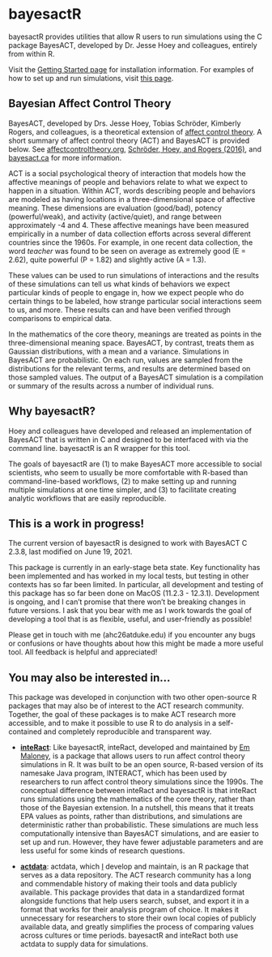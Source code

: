 
<!-- README.md is generated from README.Rmd. Please edit that file -->

# bayesactR

<!-- badges: start -->
<!-- badges: end -->

bayesactR provides utilities that allow R users to run simulations using
the C package BayesACT, developed by Dr. Jesse Hoey and colleagues,
entirely from within R.

Visit the [Getting Started
page](https://ahcombs.github.io/bayesactR/articles/bayesactR.html) for
installation information. For examples of how to set up and run
simulations, visit [this
page](https://ahcombs.github.io/bayesactR/articles/run_elements.html).

## Bayesian Affect Control Theory

BayesACT, developed by Drs. Jesse Hoey, Tobias Schröder, Kimberly
Rogers, and colleagues, is a theoretical extension of [affect control
theory](http://affectcontroltheory.org/). A short summary of affect
control theory (ACT) and BayesACT is provided below. See
[affectcontroltheory.org](http://affectcontroltheory.org/), [Schröder,
Hoey, and Rogers
(2016)](https://journals.sagepub.com/doi/abs/10.1177/0003122416650963),
and [bayesact.ca](http://bayesact.ca/) for more information.

ACT is a social psychological theory of interaction that models how the
affective meanings of people and behaviors relate to what we expect to
happen in a situation. Within ACT, words describing people and behaviors
are modeled as having locations in a three-dimensional space of
affective meaning. These dimensions are evaluation (good/bad), potency
(powerful/weak), and activity (active/quiet), and range between
approximately -4 and 4. These affective meanings have been measured
empirically in a number of data collection efforts across several
different countries since the 1960s. For example, in one recent data
collection, the word *teacher* was found to be seen on average as
extremely good (E = 2.62), quite powerful (P = 1.82) and slightly active
(A = 1.3).

These values can be used to run simulations of interactions and the
results of these simulations can tell us what kinds of behaviors we
expect particular kinds of people to engage in, how we expect people who
do certain things to be labeled, how strange particular social
interactions seem to us, and more. These results can and have been
verified through comparisons to empirical data.

In the mathematics of the core theory, meanings are treated as points in
the three-dimensional meaning space. BayesACT, by contrast, treats them
as Gaussian distributions, with a mean and a variance. Simulations in
BayesACT are probabilistic. On each run, values are sampled from the
distributions for the relevant terms, and results are determined based
on those sampled values. The output of a BayesACT simulation is a
compilation or summary of the results across a number of individual
runs.

## Why bayesactR?

Hoey and colleagues have developed and released an implementation of
BayesACT that is written in C and designed to be interfaced with via the
command line. bayesactR is an R wrapper for this tool.

The goals of bayesactR are (1) to make BayesACT more accessible to
social scientists, who seem to usually be more comfortable with R-based
than command-line-based workflows, (2) to make setting up and running
multiple simulations at one time simpler, and (3) to facilitate creating
analytic workflows that are easily reproducible.

## This is a work in progress!

The current version of bayesactR is designed to work with BayesACT C
2.3.8, last modified on June 19, 2021.

This package is currently in an early-stage beta state. Key
functionality has been implemented and has worked in my local tests, but
testing in other contexts has so far been limited. In particular, all
development and testing of this package has so far been done on MacOS
(11.2.3 - 12.3.1). Development is ongoing, and I can’t promise that
there won’t be breaking changes in future versions. I ask that you bear
with me as I work towards the goal of developing a tool that is as
flexible, useful, and user-friendly as possible!

Please get in touch with me (ahc26atduke.edu) if you encounter any bugs
or confusions or have thoughts about how this might be made a more
useful tool. All feedback is helpful and appreciated!

## You may also be interested in…

This package was developed in conjunction with two other open-source R
packages that may also be of interest to the ACT research community.
Together, the goal of these packages is to make ACT research more
accessible, and to make it possible to use R to do analysis in a
self-contained and completely reproducible and transparent way.

-   [**inteRact**](https://ekmaloney.github.io/inteRact/): Like
    bayesactR, inteRact, developed and maintained by [Em
    Maloney](https://sociology.duke.edu/em-maloney), is a package that
    allows users to run affect control theory simulations in R. It was
    built to be an open source, R-based version of its namesake Java
    program, INTERACT, which has been used by researchers to run affect
    control theory simulations since the 1990s. The conceptual
    difference between inteRact and bayesactR is that inteRact runs
    simulations using the mathematics of the core theory, rather than
    those of the Bayesian extension. In a nutshell, this means that it
    treats EPA values as points, rather than distributions, and
    simulations are deterministic rather than probabilistic. These
    simulations are much less computationally intensive than BayesACT
    simulations, and are easier to set up and run. However, they have
    fewer adjustable parameters and are less useful for some kinds of
    research questions.

-   [**actdata**](https://ahcombs.github.io/actdata/): actdata, which
    [I](https://aidancombs.netlify.app/) develop and maintain, is an R
    package that serves as a data repository. The ACT research community
    has a long and commendable history of making their tools and data
    publicly available. This package provides that data in a
    standardized format alongside functions that help users search,
    subset, and export it in a format that works for their analysis
    program of choice. It makes it unnecessary for researchers to store
    their own local copies of publicly available data, and greatly
    simplifies the process of comparing values across cultures or time
    periods. bayesactR and inteRact both use actdata to supply data for
    simulations.
